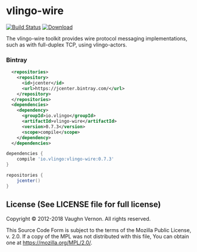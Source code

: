 # vlingo-wire

[![Build Status](https://travis-ci.org/vlingo/vlingo-wire.svg?branch=master)](https://travis-ci.org/vlingo/vlingo-wire) [ ![Download](https://api.bintray.com/packages/vlingo/vlingo-platform-java/vlingo-wire/images/download.svg) ](https://bintray.com/vlingo/vlingo-platform-java/vlingo-wire/_latestVersion)

The vlingo-wire toolkit provides wire protocol messaging implementations, such as with full-duplex TCP, using vlingo-actors.

### Bintray

```xml
  <repositories>
    <repository>
      <id>jcenter</id>
      <url>https://jcenter.bintray.com/</url>
    </repository>
  </repositories>
  <dependencies>
    <dependency>
      <groupId>io.vlingo</groupId>
      <artifactId>vlingo-wire</artifactId>
      <version>0.7.3</version>
      <scope>compile</scope>
    </dependency>
  </dependencies>
```

```gradle
dependencies {
    compile 'io.vlingo:vlingo-wire:0.7.3'
}

repositories {
    jcenter()
}
```

License (See LICENSE file for full license)
-------------------------------------------
Copyright © 2012-2018 Vaughn Vernon. All rights reserved.

This Source Code Form is subject to the terms of the
Mozilla Public License, v. 2.0. If a copy of the MPL
was not distributed with this file, You can obtain
one at https://mozilla.org/MPL/2.0/.

